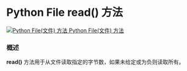 Python File read() 方法
=====================

 [![Python File(文件) 方法](../images/up.gif)
 Python File(文件) 方法](file-methods.html)


  ### 概述

 **read()** 方法用于从文件读取指定的字节数，如果未给定或为负则读取所有。